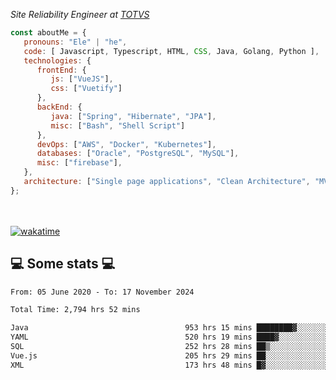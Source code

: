 <p><em>Site Reliability Engineer at <a href="https://www.totvs.com/">TOTVS</a></br>
</em></p>


```javascript
const aboutMe = {
   pronouns: "Ele" | "he",
   code: [ Javascript, Typescript, HTML, CSS, Java, Golang, Python ],
   technologies: {
      frontEnd: {
         js: ["VueJS"],
         css: ["Vuetify"]
      },
      backEnd: {
         java: ["Spring", "Hibernate", "JPA"],
         misc: ["Bash", "Shell Script"]
      },
      devOps: ["AWS", "Docker", "Kubernetes"],
      databases: ["Oracle", "PostgreSQL", "MySQL"],
      misc: ["firebase"],
   },
   architecture: ["Single page applications", "Clean Architecture", "MVC", "Microservices"],
};
```
</br></br>
[![wakatime](https://wakatime.com/badge/user/a3a8ed06-d304-4d6b-bc86-4adc418cdea7.svg)](https://wakatime.com/@a3a8ed06-d304-4d6b-bc86-4adc418cdea7)
<h2>💻 Some stats 💻</h2>

<!--START_SECTION:waka-->

```txt
From: 05 June 2020 - To: 17 November 2024

Total Time: 2,794 hrs 52 mins

Java                                   953 hrs 15 mins ████████▓░░░░░░░░░░░░░░░░   34.11 %
YAML                                   520 hrs 19 mins ████▓░░░░░░░░░░░░░░░░░░░░   18.62 %
SQL                                    252 hrs 28 mins ██▒░░░░░░░░░░░░░░░░░░░░░░   09.03 %
Vue.js                                 205 hrs 29 mins ██░░░░░░░░░░░░░░░░░░░░░░░   07.35 %
XML                                    173 hrs 48 mins █▓░░░░░░░░░░░░░░░░░░░░░░░   06.22 %
```

<!--END_SECTION:waka-->

